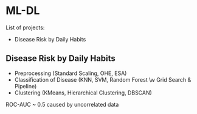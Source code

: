 # ML-DL
List of projects:
- Disease Risk by Daily Habits

## Disease Risk by Daily Habits
- Preprocessing (Standard Scaling, OHE, ESA)
- Classification of Disease (KNN, SVM, Random Forest \w Grid Search & Pipeline)
- Clustering (KMeans, Hierarchical Clustering, DBSCAN)

ROC-AUC ~ 0.5 caused by uncorrelated data

